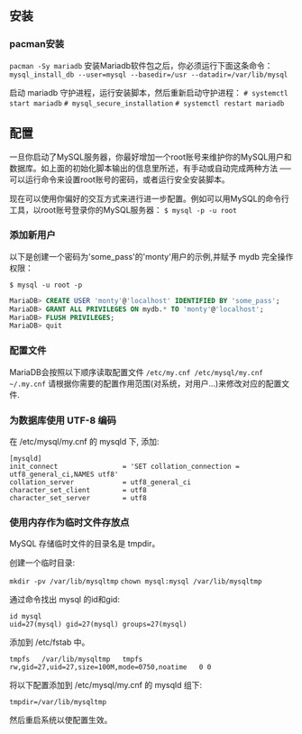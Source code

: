 

## 安装

### pacman安装
`pacman -Sy mariadb` 
安装Mariadb软件包之后，你必须运行下面这条命令：
`mysql_install_db --user=mysql --basedir=/usr --datadir=/var/lib/mysql`

启动 mariadb 守护进程，运行安装脚本，然后重新启动守护进程： 
`# systemctl start mariadb`
`# mysql_secure_installation`
`# systemctl restart mariadb`




## 配置

一旦你启动了MySQL服务器，你最好增加一个root账号来维护你的MySQL用户和数据库。如上面的初始化脚本输出的信息里所述，有手动或自动完成两种方法 ── 可以运行命令来设置root账号的密码，或者运行安全安装脚本。

现在可以使用你偏好的交互方式来进行进一步配置。例如可以用MySQL的命令行工具，以root账号登录你的MySQL服务器： 
`$ mysql -p -u root`

### 添加新用户

以下是创建一个密码为'some_pass'的'monty'用户的示例,并赋予 mydb 完全操作权限：

`$ mysql -u root -p`

```sql
MariaDB> CREATE USER 'monty'@'localhost' IDENTIFIED BY 'some_pass';
MariaDB> GRANT ALL PRIVILEGES ON mydb.* TO 'monty'@'localhost';
MariaDB> FLUSH PRIVILEGES;
MariaDB> quit
```

### 配置文件


MariaDB会按照以下顺序读取配置文件
`/etc/my.cnf /etc/mysql/my.cnf ~/.my.cnf`
请根据你需要的配置作用范围(对系统，对用户...)来修改对应的配置文件.


### 为数据库使用 UTF-8 编码

在 /etc/mysql/my.cnf 的 mysqld 下, 添加:
```shell
[mysqld]
init_connect                = 'SET collation_connection = utf8_general_ci,NAMES utf8'
collation_server            = utf8_general_ci
character_set_client        = utf8
character_set_server        = utf8
```

### 使用内存作为临时文件存放点

MySQL 存储临时文件的目录名是 tmpdir。

创建一个临时目录:

`mkdir -pv /var/lib/mysqltmp`
`chown mysql:mysql /var/lib/mysqltmp`

通过命令找出 mysql 的id和gid:

```shell
id mysql
uid=27(mysql) gid=27(mysql) groups=27(mysql)
```

添加到 /etc/fstab 中。

`tmpfs   /var/lib/mysqltmp   tmpfs   rw,gid=27,uid=27,size=100M,mode=0750,noatime   0 0`

将以下配置添加到 /etc/mysql/my.cnf 的 mysqld 组下:

`tmpdir=/var/lib/mysqltmp`

然后重启系统以使配置生效。 

